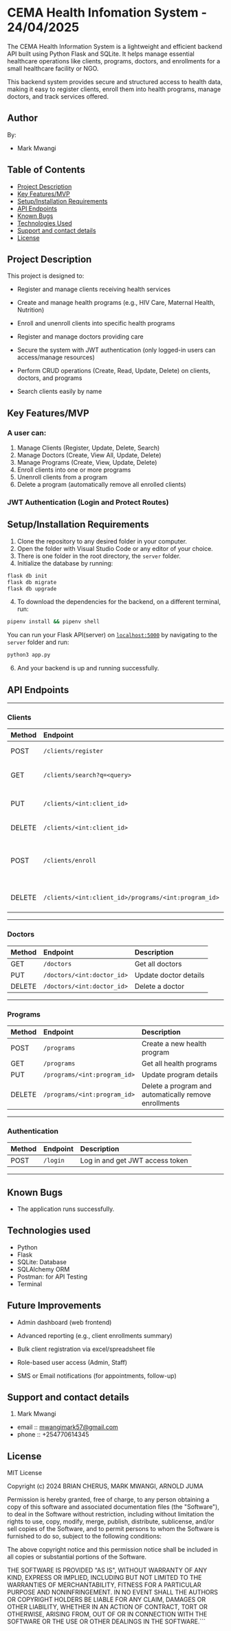 
# CEMA Health Infomation System - 24/04/2025

The CEMA Health Information System is a lightweight and efficient backend API built using Python Flask and SQLite.
It helps manage essential healthcare operations like clients, programs, doctors, and enrollments for a small healthcare facility or NGO.

This backend system provides secure and structured access to health data, making it easy to register clients, enroll them into health programs, manage doctors, and track services offered.

## Author

By:
- Mark Mwangi


## Table of Contents

- [Project Description](#project-description)
- [Key Features/MVP](#key-featuresmvp)
- [Setup/Installation Requirements](#setupinstallation-requirements)
- [API Endpoints](#api-endpoints)
- [Known Bugs](#known-bugs)
- [Technologies Used](#technologies-used)
- [Support and contact details](#support-and-contact-details)
- [License](#license)

## Project Description

This project is designed to:

- Register and manage clients receiving health services

- Create and manage health programs (e.g., HIV Care, Maternal Health, Nutrition)

- Enroll and unenroll clients into specific health programs

- Register and manage doctors providing care

- Secure the system with JWT authentication (only logged-in users can access/manage resources)

- Perform CRUD operations (Create, Read, Update, Delete) on clients, doctors, and programs

- Search clients easily by name

## Key Features/MVP

### A user can:


1. Manage Clients (Register, Update, Delete, Search)
2. Manage Doctors (Create, View All, Update, Delete)
3. Manage Programs (Create, View, Update, Delete)
4. Enroll clients into one or more programs
5. Unenroll clients from a program
6. Delete a program (automatically remove all enrolled clients)

### JWT Authentication (Login and Protect Routes)


## Setup/Installation Requirements

1. Clone the repository to any desired folder in your computer.
2. Open the folder with Visual Studio Code or any editor of your choice.
3. There is one folder in the root directory, the `server` folder.
4. Initialize the database by running:

```sh
flask db init
flask db migrate
flask db upgrade
```

4. To download the dependencies for the backend, on a different terminal, run:

```sh
pipenv install && pipenv shell 
```

You can run your Flask API(server) on [`localhost:5000`](http://localhost:5000) by navigating to the `server` folder and run:

```sh
python3 app.py
```

6. And your backend is up and running successfully.

## API Endpoints

---

###  Clients

| Method | Endpoint | Description |
| :---- | :---- | :---- |
| POST | `/clients/register` | Register a new client |
| GET | `/clients/search?q=<query>` | Search for clients by name |
| PUT | `/clients/<int:client_id>` | Update client details |
| DELETE | `/clients/<int:client_id>` | Delete a client |
| POST | `/clients/enroll` | Enroll a client into one or more programs |
| DELETE | `/clients/<int:client_id>/programs/<int:program_id>` | Unenroll a client from a program |

---

###  Doctors

| Method | Endpoint | Description |
| :---- | :---- | :---- |
| GET | `/doctors` | Get all doctors |
| PUT | `/doctors/<int:doctor_id>` | Update doctor details |
| DELETE | `/doctors/<int:doctor_id>` | Delete a doctor |

---

###  Programs

| Method | Endpoint | Description |
| :---- | :---- | :---- |
| POST | `/programs` | Create a new health program |
| GET | `/programs` | Get all health programs |
| PUT | `/programs/<int:program_id>` | Update program details |
| DELETE | `/programs/<int:program_id>` | Delete a program and automatically remove enrollments |

---

###  Authentication

| Method | Endpoint | Description |
| :---- | :---- | :---- |
| POST | `/login` | Log in and get JWT access token |

---

## Known Bugs

- The application runs successfully.

## Technologies used

- Python
- Flask
- SQLite: Database
- SQLAlchemy ORM
- Postman: for API Testing
- Terminal

## Future Improvements

- Admin dashboard (web frontend)

- Advanced reporting (e.g., client enrollments summary)

- Bulk client registration via excel/spreadsheet file

- Role-based user access (Admin, Staff)

- SMS or Email notifications (for appointments, follow-up)

## Support and contact details

1. Mark Mwangi
- email :: mwangimark57@gmail.com
- phone :: +254770614345

## License

MIT License

Copyright (c) 2024 BRIAN CHERUS, MARK MWANGI, ARNOLD JUMA

Permission is hereby granted, free of charge, to any person obtaining a copy of this software and associated documentation files (the "Software"), to deal in the Software without restriction, including without limitation the rights to use, copy, modify, merge, publish, distribute, sublicense, and/or sell copies of the Software, and to permit persons to whom the Software is furnished to do so, subject to the following conditions:

The above copyright notice and this permission notice shall be included in all copies or substantial portions of the Software.

THE SOFTWARE IS PROVIDED "AS IS", WITHOUT WARRANTY OF ANY KIND, EXPRESS OR IMPLIED, INCLUDING BUT NOT LIMITED TO THE WARRANTIES OF MERCHANTABILITY, FITNESS FOR A PARTICULAR PURPOSE AND NONINFRINGEMENT. IN NO EVENT SHALL THE AUTHORS OR COPYRIGHT HOLDERS BE LIABLE FOR ANY CLAIM, DAMAGES OR OTHER LIABILITY, WHETHER IN AN ACTION OF CONTRACT, TORT OR OTHERWISE, ARISING FROM, OUT OF OR IN CONNECTION WITH THE SOFTWARE OR THE USE OR OTHER DEALINGS IN THE SOFTWARE.```